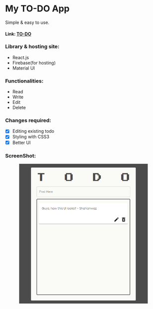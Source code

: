 # My TO-DO App
Simple & easy to use.
#### Link: [TO-DO](https://my-do-todo.web.app/)
### Library & hosting site:
- React.js
- Firebase(for hosting)
- Material UI

### Functionalities:
- Read
- Write
- Edit
- Delete

### Changes required:
- [x] Editing existing todo
- [x] Styling with CSS3
- [x] Better UI

### ScreenShot:
<p align="center">
	<img src="/screenshots/1.png" height="450">
</p>
